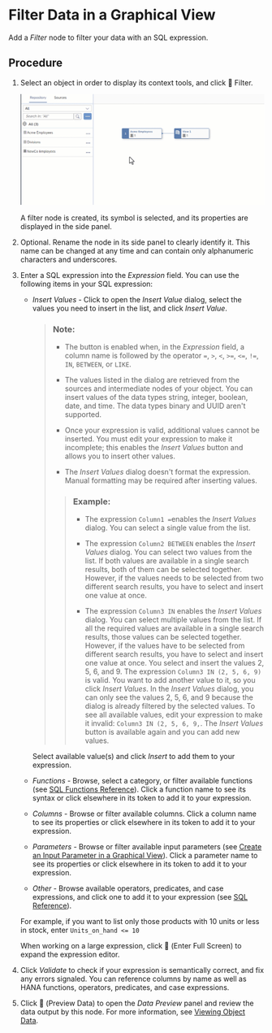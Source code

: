 <!-- loio6f6fa18c7c9444da8ca62d76656b7b1a -->

<link rel="stylesheet" type="text/css" href="css/sap-icons.css"/>

# Filter Data in a Graphical View

Add a *Filter* node to filter your data with an SQL expression.



## Procedure

1.  Select an object in order to display its context tools, and click <span class="FPA-icons-V3"></span> Filter.

    ![](images/Graphical_View_Editor_-_Filter_Data_6e54f2d.gif)

    A filter node is created, its symbol is selected, and its properties are displayed in the side panel.

2.  Optional. Rename the node in its side panel to clearly identify it. This name can be changed at any time and can contain only alphanumeric characters and underscores.

3.  Enter a SQL expression into the *Expression* field. You can use the following items in your SQL expression:

    -   *Insert Values* - Click to open the *Insert Value* dialog, select the values you need to insert in the list, and click *Insert Value*.

        > ### Note:  
        > -   The button is enabled when, in the *Expression* field, a column name is followed by the operator `=`, `>`, `<`, `>=`, `<=`, `!=`, `IN`, `BETWEEN`, or `LIKE`.
        > 
        > -   The values listed in the dialog are retrieved from the sources and intermediate nodes of your object. You can insert values of the data types string, integer, boolean, date, and time. The data types binary and UUID aren't supported.
        > -   Once your expression is valid, additional values cannot be inserted. You must edit your expression to make it incomplete; this enables the *Insert Values* button and allows you to insert other values.
        > -   The *Insert Values* dialog doesn't format the expression. Manual formatting may be required after inserting values.
        > 
        > > ### Example:  
        > > -   The expression `Column1 =`enables the *Insert Values* dialog. You can select a single value from the list.
        > > 
        > > -   The expression `Column2 BETWEEN` enables the *Insert Values* dialog. You can select two values from the list. If both values are available in a single search results, both of them can be selected together. However, if the values needs to be selected from two different search results, you have to select and insert one value at once.
        > > -   The expression `Column3 IN` enables the *Insert Values* dialog. You can select multiple values from the list. If all the required values are available in a single search results, those values can be selected together. However, if the values have to be selected from different search results, you have to select and insert one value at once. You select and insert the values 2, 5, 6, and 9. The expression `Column3 IN (2, 5, 6, 9)` is valid. You want to add another value to it, so you click *Insert Values*. In the *Insert Values* dialog, you can only see the values 2, 5, 6, and 9 because the dialog is already filtered by the selected values. To see all available values, edit your expression to make it invalid: `Column3 IN (2, 5, 6, 9,`. The *Insert Values* button is available again and you can add new values.

        Select available value\(s\) and click *Insert* to add them to your expression.

    -   *Functions* - Browse, select a category, or filter available functions \(see [SQL Functions Reference](sql-functions-reference-6d624a1.md)\). Click a function name to see its syntax or click elsewhere in its token to add it to your expression.
    -   *Columns* - Browse or filter available columns. Click a column name to see its properties or click elsewhere in its token to add it to your expression.
    -   *Parameters* - Browse or filter available input parameters \(see [Create an Input Parameter in a Graphical View](create-an-input-parameter-in-a-graphical-view-53fa99a.md)\). Click a parameter name to see its properties or click elsewhere in its token to add it to your expression.
    -   *Other* - Browse available operators, predicates, and case expressions, and click one to add it to your expression \(see [SQL Reference](sql-reference-6a37cc5.md)\).

    For example, if you want to list only those products with 10 units or less in stock, enter `Units_on_hand <= 10` 

    When working on a large expression, click <span class="FPA-icons-V3"></span> \(Enter Full Screen\) to expand the expression editor.

4.  Click *Validate* to check if your expression is semantically correct, and fix any errors signaled. You can reference columns by name as well as HANA functions, operators, predicates, and case expressions.

5.  Click <span class="FPA-icons-V3"></span> \(Preview Data\) to open the *Data Preview* panel and review the data output by this node. For more information, see [Viewing Object Data](viewing-object-data-b338e4a.md).


